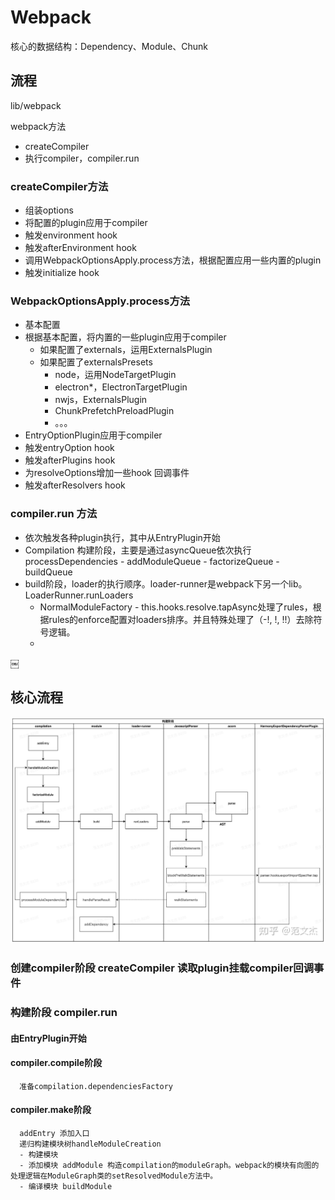 # Webpack
核心的数据结构：Dependency、Module、Chunk


## 流程

lib/webpack

webpack方法
- createCompiler
- 执行compiler，compiler.run

### createCompiler方法
- 组装options
- 将配置的plugin应用于compiler
- 触发environment hook
- 触发afterEnvironment hook
- 调用WebpackOptionsApply.process方法，根据配置应用一些内置的plugin
- 触发initialize hook

### WebpackOptionsApply.process方法
- 基本配置
- 根据基本配置，将内置的一些plugin应用于compiler
    - 如果配置了externals，运用ExternalsPlugin
    - 如果配置了externalsPresets
        - node，运用NodeTargetPlugin
        - electron*，ElectronTargetPlugin
        - nwjs，ExternalsPlugin
        - ChunkPrefetchPreloadPlugin
        - 。。。
- EntryOptionPlugin应用于compiler
- 触发entryOption hook
- 触发afterPlugins hook
- 为resolveOptions增加一些hook 回调事件
- 触发afterResolvers hook


### compiler.run 方法
- 依次触发各种plugin执行，其中从EntryPlugin开始
- Compilation 构建阶段，主要是通过asyncQueue依次执行 processDependencies - addModuleQueue - factorizeQueue - buildQueue
- build阶段，loader的执行顺序。loader-runner是webpack下另一个lib。LoaderRunner.runLoaders
  - NormalModuleFactory - this.hooks.resolve.tapAsync处理了rules，根据rules的enforce配置对loaders排序。并且特殊处理了（-!, !, !!）去除符号逻辑。
  - 

￼

## 核心流程
![](./webpack.jpg)
### 创建compiler阶段 createCompiler 读取plugin挂载compiler回调事件
### 构建阶段 compiler.run
#### 由EntryPlugin开始
#### compiler.compile阶段 
      准备compilation.dependenciesFactory
#### compiler.make阶段 
      addEntry 添加入口
      递归构建模块树handleModuleCreation 
      - 构建模块
      - 添加模块 addModule 构造compilation的moduleGraph。webpack的模块有向图的处理逻辑在ModuleGraph类的setResolvedModule方法中。
      - 编译模块 buildModule

